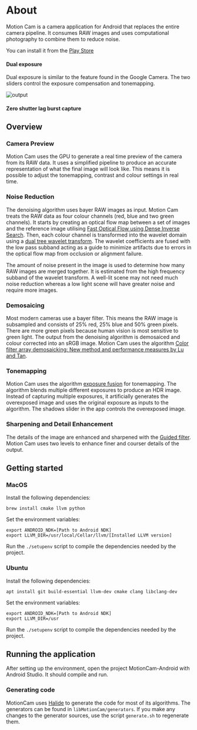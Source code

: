 # About

Motion Cam is a camera application for Android that replaces the entire camera pipeline. It consumes RAW images and uses computational photography to combine them to reduce noise.

You can install it from the [Play Store](https://play.google.com/store/apps/details?id=com.motioncam)

#### Dual exposure

Dual exposure is similar to the feature found in the Google Camera. The two sliders control the exposure compensation and tonemapping.

![output](https://user-images.githubusercontent.com/508688/104108822-d32b6600-52bf-11eb-8ebb-fb7966950462.gif)

#### Zero shutter lag burst capture


## Overview

### Camera Preview

Motion Cam uses the GPU to generate a real time preview of the camera from its RAW data. It uses a simplified pipeline to produce an accurate representation of what the final image will look like. This means it is possible to adjust the tonemapping, contrast and colour settings in real time.

### Noise Reduction

The denoising algorithm uses bayer RAW images as input. Motion Cam treats the RAW data as four colour channels (red, blue and two green channels). It starts by creating an optical flow map between a set of images and the reference image utilising [Fast Optical Flow using Dense Inverse Search](https://arxiv.org/abs/1603.03590). Then, each colour channel is transformed into the wavelet domain using a [dual tree wavelet transform](https://en.wikipedia.org/wiki/Complex_wavelet_transform#Dual-tree_complex_wavelet_transform). The wavelet coefficients are fused with the low pass subband acting as a guide to minimize artifacts due to errors in the optical flow map from occlusion or alignment failure.

The amount of noise present in the image is used to determine how many RAW images are merged together. It is estimated from the high frequency subband of the wavelet transform. A well-lit scene may not need much noise reduction whereas a low light scene will have greater noise and require more images.

### Demosaicing

Most modern cameras use a bayer filter. This means the RAW image is subsampled and consists of 25% red, 25% blue and 50% green pixels. There are more green pixels because human vision is most sensitive to green light. The output from the denoising algorithm is demosaiced and colour corrected into an sRGB image. Motion Cam uses the algorithm [Color filter array demosaicking: New method and performance measures by Lu and Tan](https://pdfs.semanticscholar.org/37d2/87334f29698e451282f162cb4bc4f1f352d9.pdf).

### Tonemapping

Motion Cam uses the algorithm [exposure fusion](https://mericam.github.io/exposure_fusion/index.html) for tonemapping. The algorithm blends multiple different exposures to produce an HDR image. Instead of capturing multiple exposures, it artificially generates the overexposed image and uses the original exposure as inputs to the algorithm. The shadows slider in the app controls the overexposed image.

### Sharpening and Detail Enhancement

The details of the image are enhanced and sharpened with the [Guided filter](http://kaiminghe.com/eccv10/). Motion Cam uses two levels to enhance finer and courser details of the output.

## Getting started

### MacOS

Install the following dependencies:

```
brew install cmake llvm python
```

Set the environment variables:

```
export ANDROID_NDK=[Path to Android NDK]
export LLVM_DIR=/usr/local/Cellar/llvm/[Installed LLVM version]
```

Run the ```./setupenv``` script to compile the dependencies needed by the project.

### Ubuntu

Install the following dependencies:

```
apt install git build-essential llvm-dev cmake clang libclang-dev
```

Set the environment variables:

```
export ANDROID_NDK=[Path to Android NDK]
export LLVM_DIR=/usr
```

Run the ```./setupenv``` script to compile the dependencies needed by the project.

## Running the application

After setting up the environment, open the project MotionCam-Android with Android Studio. It should compile and run.

### Generating code

MotionCam uses [Halide](https://github.com/halide/Halide) to generate the code for most of its algorithms. The generators can be found in ```libMotionCam/generators```. If you make any changes to the generator sources, use the script ```generate.sh``` to regenerate them.
